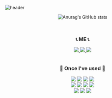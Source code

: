 ![header](https://capsule-render.vercel.app/api?type=venom&height=250&section=header&text=안녕하세요.이하현입니다!&color=random&fontsize=60)

<div align="center">

![Anurag's GitHub stats](https://github-readme-stats.vercel.app/api?username=HAHYEONLEE&hide=contribs,prs&show_icons=true&theme=graywhite)

<br>
    
### 📞 ME 📞
<div>
    <a href="[mailto:hahyeonD819@gmail.com](https://www.notion.so/hahyeon/Lee-hahyeon-bc91a4875adc48b78c651533ed616ac8)">
        <img src="https://img.shields.io/badge/Notion-FF9E0F?style=for-the-badge&logo=Notion&logoColor=white">
    </a>
    <a href="mailto:hahyeonD819@gmail.com">
        <img src="https://img.shields.io/badge/Gmail-FF0000?style=for-the-badge&logo=Gmail&logoColor=white"> 
    </a>
    <a href="https://www.instagram.com/ha__hyeon_/">
        <img src="https://img.shields.io/badge/Instagram-004088?style=for-the-badge&logo=Instagram&logoColor=white"> 
    </a>
</div>

<br>
    
### 🔨 Once I've used 🔨
<div>
    <img src="https://img.shields.io/badge/Java-007396?style=for-the-badge&logo=Java&logoColor=white"> 
    <img src="https://img.shields.io/badge/Spring Boot-6DB33F?style=for-the-badge&logo=spring boot&logoColor=white"> 
    <!--<img src="https://img.shields.io/badge/Gradle-02303A?style=for-the-badge&logo=gradle&logoColor=white"> -->
    <img src="https://img.shields.io/badge/oracle-F80000?style=for-the-badge&logo=oracle&logoColor=white"> 
    <img src="https://img.shields.io/badge/mysql-4479A1?style=for-the-badge&logo=mysql&logoColor=white"> 
    <br>
    <img src="https://img.shields.io/badge/apache tomcat-F8DC75?style=for-the-badge&logo=apachetomcat&logoColor=black">
    <img src="https://img.shields.io/badge/Amazon AWS-232F3E?style=for-the-badge&logo=amazon aws&logoColor=white"> 
    <img src="https://img.shields.io/badge/Amazon EC2-FF9900?style=for-the-badge&logo=amazon ec2&logoColor=white"> 
    <img src="https://img.shields.io/badge/Amazon RDS-527FFF?style=for-the-badge&logo=amazon rds&logoColor=white">
    <br>
    <img src="https://img.shields.io/badge/html5-E34F26?style=for-the-badge&logo=html5&logoColor=white"> 
    <img src="https://img.shields.io/badge/css-1572B6?style=for-the-badge&logo=css3&logoColor=white"> 
    <img src="https://img.shields.io/badge/javascript-F7DF1E?style=for-the-badge&logo=javascript&logoColor=black"> 
    <br>
</div><br>
</div>




